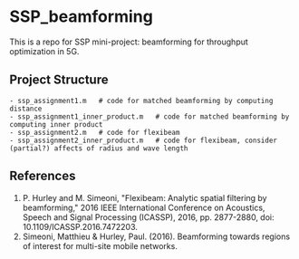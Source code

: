 # SSP_beamforming

This is a repo for SSP mini-project: beamforming for throughput optimization in 5G.

## Project Structure
```
- ssp_assignment1.m   # code for matched beamforming by computing distance
- ssp_assignment1_inner_product.m   # code for matched beamforming by computing inner product
- ssp_assignment2.m   # code for flexibeam
- ssp_assignment2_inner_product.m   # code for flexibeam, consider (partial?) affects of radius and wave length
```

## References
1. P. Hurley and M. Simeoni, "Flexibeam: Analytic spatial filtering by beamforming," 2016 IEEE International Conference on Acoustics, Speech and Signal Processing (ICASSP), 2016, pp. 2877-2880, doi: 10.1109/ICASSP.2016.7472203.
2. Simeoni, Matthieu & Hurley, Paul. (2016). Beamforming towards regions of interest for multi-site mobile networks. 
